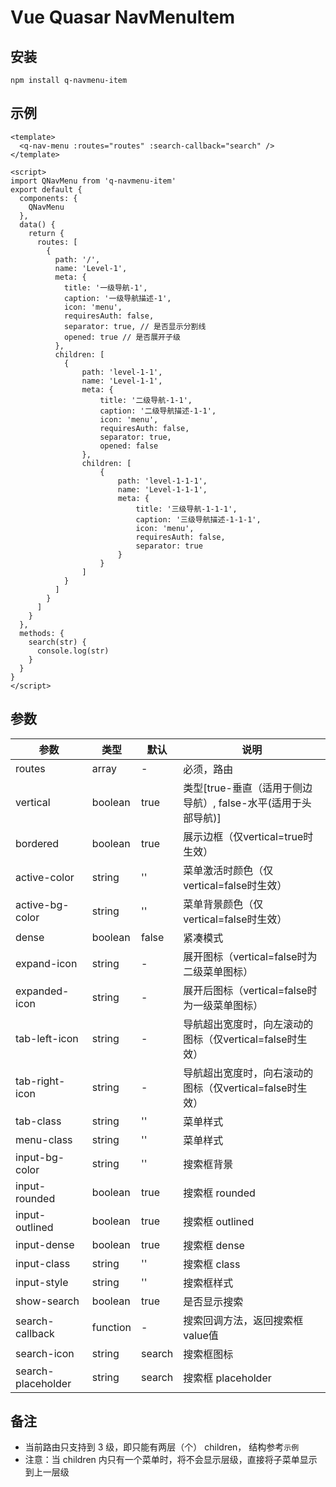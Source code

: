 # Vue Quasar NavMenuItem

## 安装

```shell
npm install q-navmenu-item
```

## 示例

```vue
<template>
  <q-nav-menu :routes="routes" :search-callback="search" />
</template>

<script>
import QNavMenu from 'q-navmenu-item'
export default {
  components: {
    QNavMenu
  },
  data() {
    return {
      routes: [
        {
          path: '/',
          name: 'Level-1',
          meta: {
            title: '一级导航-1',
            caption: '一级导航描述-1',
            icon: 'menu',
            requiresAuth: false,
            separator: true, // 是否显示分割线
            opened: true // 是否展开子级
          },
          children: [
            {
                path: 'level-1-1',
                name: 'Level-1-1',
                meta: {
                    title: '二级导航-1-1',
                    caption: '二级导航描述-1-1',
                    icon: 'menu',
                    requiresAuth: false,
                    separator: true,
                    opened: false
                },
                children: [
                    {
                        path: 'level-1-1-1',
                        name: 'Level-1-1-1',
                        meta: {
                            title: '三级导航-1-1-1',
                            caption: '三级导航描述-1-1-1',
                            icon: 'menu',
                            requiresAuth: false,
                            separator: true
                        }
                    }
                ]
            }
          ]
        }
      ]
    }
  },
  methods: {
    search(str) {
      console.log(str)
    }
  }
}
</script>
```

## 参数

| 参数                 | 类型     | 默认  | 说明                                       |
| -------------------- | -------- | ----- | ------------------------------------------ |
| routes               | array    | -     | 必须，路由                                 |
| vertical            | boolean   | true  | 类型[true-垂直（适用于侧边导航）, false-水平(适用于头部导航)] |
| bordered        | boolean  | true | 展示边框（仅vertical=true时生效） |
| active-color | string   | ''    | 菜单激活时颜色（仅vertical=false时生效） |
| active-bg-color | string | '' | 菜单背景颜色（仅vertical=false时生效） |
| dense | boolean | false | 紧凑模式 |
| expand-icon | string | - | 展开图标（vertical=false时为二级菜单图标） |
| expanded-icon | string | -      | 展开后图标（vertical=false时为一级菜单图标） |
| tab-left-icon | string | - | 导航超出宽度时，向左滚动的图标（仅vertical=false时生效） |
| tab-right-icon | string | - | 导航超出宽度时，向右滚动的图标（仅vertical=false时生效） |
| tab-class | string | '' | 菜单样式 |
| menu-class | string | '' | 菜单样式 |
| input-bg-color       | string   | '' | 搜索框背景                                 |
| input-rounded        | boolean  | true  | 搜索框 rounded                             |
| input-outlined       | boolean  | true  | 搜索框 outlined                            |
| input-dense          | boolean  | true  | 搜索框 dense                               |
| input-class | string   | ''    | 搜索框 class                 |
| input-style | string | '' | 搜索框样式 |
| show-search          | boolean  | true  | 是否显示搜索                               |
| search-callback      | function | -     | 搜索回调方法，返回搜索框value值            |
| search-icon | string | search | 搜索框图标 |
| search-placeholder | string | search | 搜索框 placeholder |

## 备注

* 当前路由只支持到 3 级，即只能有两层（个） children， 结构参考`示例`
* 注意：当 children 内只有一个菜单时，将不会显示层级，直接将子菜单显示到上一层级
